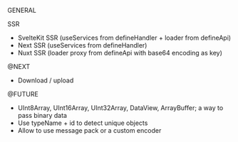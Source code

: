 GENERAL

SSR
- SvelteKit SSR (useServices from defineHandler + loader from defineApi)
- Next SSR (useServices from defineHandler)
- Nuxt SSR (loader proxy from defineApi with base64 encoding as key)

@NEXT
- Download / upload

@FUTURE
- UInt8Array, UInt16Array, UInt32Array, DataView, ArrayBuffer; a way to pass binary data
- Use typeName + id to detect unique objects
- Allow to use message pack or a custom encoder
